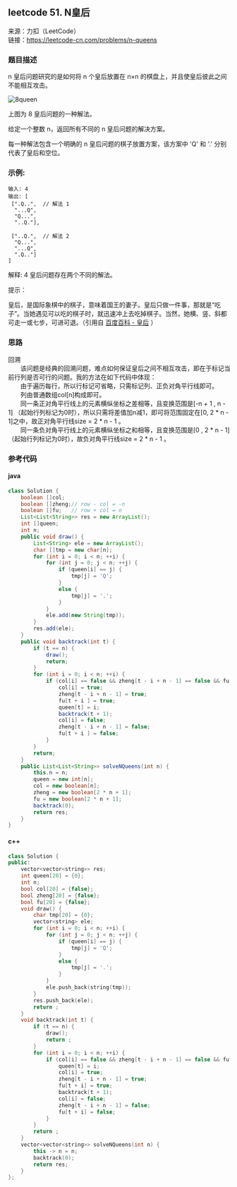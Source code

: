 ## leetcode 51. N皇后
来源：力扣（LeetCode）  
链接：https://leetcode-cn.com/problems/n-queens

### 题目描述
n 皇后问题研究的是如何将 n 个皇后放置在 n×n 的棋盘上，并且使皇后彼此之间不能相互攻击。

![8queen](https://assets.leetcode-cn.com/aliyun-lc-upload/uploads/2018/10/12/8-queens.png)

上图为 8 皇后问题的一种解法。

给定一个整数 n，返回所有不同的 n 皇后问题的解决方案。

每一种解法包含一个明确的 n 皇后问题的棋子放置方案，该方案中 'Q' 和 '.' 分别代表了皇后和空位。

### 示例:
```
输入: 4
输出: [
 [".Q..",  // 解法 1
  "...Q",
  "Q...",
  "..Q."],

 ["..Q.",  // 解法 2
  "Q...",
  "...Q",
  ".Q.."]
]
```
解释: 4 皇后问题存在两个不同的解法。
 

提示：

皇后，是国际象棋中的棋子，意味着国王的妻子。皇后只做一件事，那就是“吃子”。当她遇见可以吃的棋子时，就迅速冲上去吃掉棋子。当然，她横、竖、斜都可走一或七步，可进可退。（引用自 [百度百科 - 皇后](https://baike.baidu.com/item/%E7%9A%87%E5%90%8E/15860305?fr=aladdin) ）

### 思路
回溯  
&emsp;&emsp;该问题是经典的回溯问题，难点如何保证皇后之间不相互攻击，即在于标记当前行列是否可行的问题。我的方法在如下代码中体现：  
&emsp;&emsp;由于遍历每行，所以行标记可省略，只需标记列、正负对角平行线即可。  
&emsp;&emsp;列由普通数组col[n]构成即可。  
&emsp;&emsp;同一条正对角平行线上的元素横纵坐标之差相等，且变换范围是[-n + 1 , n - 1] （起始行列标记为0时），所以只需将差值加n减1，即可将范围固定在[0, 2 * n - 1]之中，故正对角平行线size = 2 * n - 1 。  
&emsp;&emsp;同一条负对角平行线上的元素横纵坐标之和相等，且变换范围是[0 , 2 * n - 1] （起始行列标记为0时），故负对角平行线size = 2 * n - 1 。  
### 参考代码
#### java
``` java
class Solution {
    boolean []col;
    boolean []zheng;// row - col = -n
    boolean []fu;   // row + col = n
    List<List<String>> res = new ArrayList();
    int []queen;
    int n;
    public void draw() {
        List<String> ele = new ArrayList();
        char []tmp = new char[n];
        for (int i = 0; i < n; ++i) {
            for (int j = 0; j < n; ++j) {
                if (queen[i] == j) {
                    tmp[j] = 'Q';
                }
                else {
                    tmp[j] = '.';
                }
            }
            ele.add(new String(tmp));
        }
        res.add(ele);
    }
    public void backtrack(int t) {
        if (t == n) {
            draw();
            return;
        }
        for (int i = 0; i < n; ++i) {
            if (col[i] == false && zheng[t - i + n - 1] == false && fu[t + i] == false) {
                col[i] = true;
                zheng[t - i + n - 1] = true;
                fu[t + i ] = true;
                queen[t] = i;
                backtrack(t + 1);
                col[i] = false;
                zheng[t - i + n - 1] = false;
                fu[t + i ] = false;
            }
        }
        return;
    }
    public List<List<String>> solveNQueens(int n) {
        this.n = n;
        queen = new int[n];
        col = new boolean[n];
        zheng = new boolean[2 * n + 1];
        fu = new boolean[2 * n + 1];
        backtrack(0);
        return res;
    }
}
```

#### c++
``` c++
class Solution {
public:
    vector<vector<string>> res;
    int queen[20] = {0};
    int n;
    bool col[20] = {false};
    bool zheng[20] = {false};
    bool fu[20] = {false};
    void draw() {
        char tmp[20] = {0};
        vector<string> ele;
        for (int i = 0; i < n; ++i) {
            for (int j = 0; j < n; ++j) {
                if (queen[i] == j) {
                    tmp[j] = 'Q';
                }
                else {
                    tmp[j] = '.';
                }
            }
            ele.push_back(string(tmp));
        }
        res.push_back(ele);
        return ;
    }
    void backtrack(int t) {
        if (t == n) {
            draw();
            return ;
        }
        for (int i = 0; i < n; ++i) {
            if (col[i] == false && zheng[t - i + n - 1] == false && fu[t + i] == false) {
                queen[t] = i;
                col[i] = true;
                zheng[t - i + n - 1] = true;
                fu[t + i] = true;
                backtrack(t + 1);
                col[i] = false;
                zheng[t - i + n - 1] = false;
                fu[t + i] = false;
            }
        }
        return ;
    }
    vector<vector<string>> solveNQueens(int n) {
        this -> n = n;
        backtrack(0);
        return res;
    }
};
```